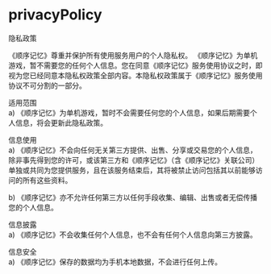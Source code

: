 # privacyPolicy
隐私政策

《顺序记忆》尊重并保护所有使用服务用户的个人隐私权。 《顺序记忆》为单机游戏，暂不需要您的任何个人信息。您在同意《顺序记忆》服务使用协议之时，即视为您已经同意本隐私权政策全部内容。本隐私权政策属于《顺序记忆》服务使用协议不可分割的一部分。

适用范围  
a) 《顺序记忆》为单机游戏，暂时不会需要任何您的个人信息，如果后期需要个人信息，将会更新此隐私政策。

信息使用  
a) 《顺序记忆》不会向任何无关第三方提供、出售、分享或交易您的个人信息，除非事先得到您的许可，或该第三方和《顺序记忆》（含《顺序记忆》关联公司）单独或共同为您提供服务，且在该服务结束后，其将被禁止访问包括其以前能够访问的所有这些资料。

b) 《顺序记忆》亦不允许任何第三方以任何手段收集、编辑、出售或者无偿传播您的个人信息。

信息披露  
a) 《顺序记忆》不会收集任何个人信息，也不会有任何个人信息向第三方披露。

信息安全  
a) 《顺序记忆》保存的数据均为手机本地数据，不会进行任何上传。
